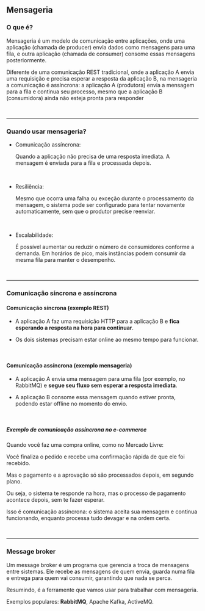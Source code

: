 ## Mensageria

### O que é?

Mensageria é um modelo de comunicação entre aplicações, onde uma aplicação (chamada de producer) envia dados como mensagens para uma fila, e outra aplicação (chamada de consumer) consome essas mensagens posteriormente.

Diferente de uma comunicação REST tradicional, onde a aplicação A envia uma requisição e precisa esperar a resposta da aplicação B, na mensageria a comunicação é assíncrona: a aplicação A (produtora) envia a mensagem para a fila e continua seu processo, mesmo que a aplicação B (consumidora) ainda não esteja pronta para responder

<br>
<hr>

### Quando usar mensageria?

- Comunicação assíncrona:

    Quando a aplicação não precisa de uma resposta imediata. A mensagem é enviada para a fila e processada depois.

<br>

- Resiliência:

    Mesmo que ocorra uma falha ou exceção durante o processamento da mensagem, o sistema pode ser configurado para tentar novamente automaticamente, sem que o produtor precise reenviar.

<br>

- Escalabilidade:

    É possível aumentar ou reduzir o número de consumidores conforme a demanda. Em horários de pico, mais instâncias podem consumir da mesma fila para manter o desempenho.

<br>
<hr>

### Comunicação síncrona e assíncrona

#### Comunicação síncrona (exemplo REST)

- A aplicação A faz uma requisição HTTP para a aplicação B e **fica esperando a resposta na hora para continuar**.

- Os dois sistemas precisam estar online ao mesmo tempo para funcionar.

<br>

#### Comunicação assíncrona (exemplo mensageria)

- A aplicação A envia uma mensagem para uma fila (por exemplo, no RabbitMQ) e **segue seu fluxo sem esperar a resposta imediata**.

- A aplicação B consome essa mensagem quando estiver pronta, podendo estar offline no momento do envio.

<br>

##### Exemplo de comunicação assíncrona no e-commerce

Quando você faz uma compra online, como no Mercado Livre:

Você finaliza o pedido e recebe uma confirmação rápida de que ele foi recebido.

Mas o pagamento e a aprovação só são processados depois, em segundo plano.

Ou seja, o sistema te responde na hora, mas o processo de pagamento acontece depois, sem te fazer esperar.

Isso é comunicação assíncrona: o sistema aceita sua mensagem e continua funcionando, enquanto processa tudo devagar e na ordem certa.

<br>
<hr>

### Message broker

Um message broker é um programa que gerencia a troca de mensagens entre sistemas. Ele recebe as mensagens de quem envia, guarda numa fila e entrega para quem vai consumir, garantindo que nada se perca. 

Resumindo, é a ferramente que vamos usar para trabalhar com mensageria.

Exemplos populares: **RabbitMQ**, Apache Kafka, ActiveMQ.